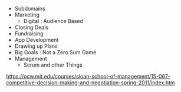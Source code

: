 - Subdomains
- Marketing
    - Digital : Audience Based
- Closing Deals
- Fundraising
- App Development
- Drawing up Plans
- Big Goals : Not a Zero Sum Game
- Management
    - Scrum and other Things

https://ocw.mit.edu/courses/sloan-school-of-management/15-067-competitive-decision-making-and-negotiation-spring-2011/index.htm
